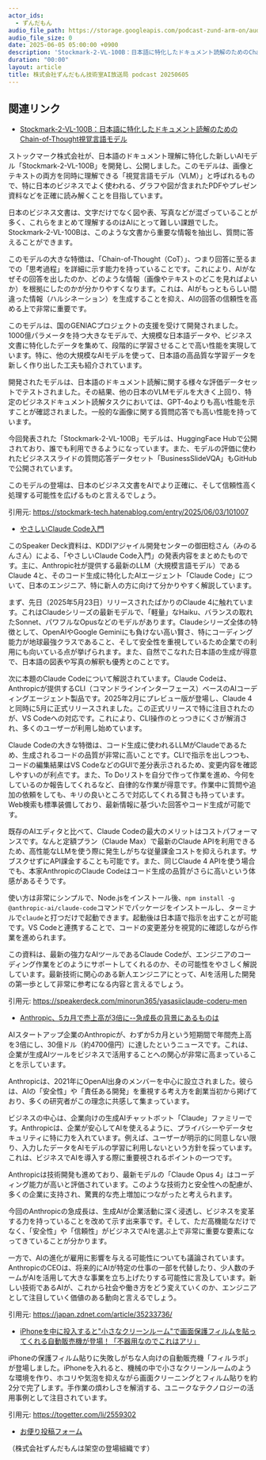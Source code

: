 ```yaml
---
actor_ids:
  - ずんだもん
audio_file_path: https://storage.googleapis.com/podcast-zund-arm-on/audio/株式会社ずんだもん技術室AI放送局_podcast_20250605.mp3
audio_file_size: 0
date: 2025-06-05 05:00:00 +0900
description: 'Stockmark-2-VL-100B：日本語に特化したドキュメント読解のためのChain-of-Thought視覚言語モデル、やさしいClaude Code入門、Anthropic、5カ月で売上高が3倍に--急成長の背景にあるものは、iPhoneを中に投入すると&quot;小さなクリーンルーム&quot;で画面保護フィルムを貼ってくれる自動販売機が登場！「不器用なのでこれはアリ」'
duration: "00:00"
layout: article
title: 株式会社ずんだもん技術室AI放送局 podcast 20250605
---
```


## 関連リンク


- [Stockmark-2-VL-100B：日本語に特化したドキュメント読解のためのChain-of-Thought視覚言語モデル](https://stockmark-tech.hatenablog.com/entry/2025/06/03/101007)  


ストックマーク株式会社が、日本語のドキュメント理解に特化した新しいAIモデル「Stockmark-2-VL-100B」を開発し、公開しました。このモデルは、画像とテキストの両方を同時に理解できる「視覚言語モデル（VLM）」と呼ばれるもので、特に日本のビジネスでよく使われる、グラフや図が含まれたPDFやプレゼン資料などを正確に読み解くことを目指しています。

日本のビジネス文書は、文字だけでなく図や表、写真などが混ざっていることが多く、これらをまとめて理解するのはAIにとって難しい課題でした。Stockmark-2-VL-100Bは、このような文書から重要な情報を抽出し、質問に答えることができます。

このモデルの大きな特徴は、「Chain-of-Thought（CoT）」、つまり回答に至るまでの「思考過程」を詳細に示す能力を持っていることです。これにより、AIがなぜその回答を出したのか、どのような情報（画像やテキストのどこを見ればよいか）を根拠にしたのかが分かりやすくなります。これは、AIがもっともらしい間違った情報（ハルシネーション）を生成することを抑え、AIの回答の信頼性を高める上で非常に重要です。

このモデルは、国のGENIACプロジェクトの支援を受けて開発されました。1000億パラメータを持つ大きなモデルで、大規模な日本語データや、ビジネス文書に特化したデータを集めて、段階的に学習させることで高い性能を実現しています。特に、他の大規模なAIモデルを使って、日本語の高品質な学習データを新しく作り出した工夫も紹介されています。

開発されたモデルは、日本語のドキュメント読解に関する様々な評価データセットでテストされました。その結果、他の日本のVLMモデルを大きく上回り、特定のビジネスドキュメント読解タスクにおいては、GPT-4oよりも高い性能を示すことが確認されました。一般的な画像に関する質問応答でも高い性能を持っています。

今回発表された「Stockmark-2-VL-100B」モデルは、HuggingFace Hubで公開されており、誰でも利用できるようになっています。また、モデルの評価に使われたビジネススライドの質問応答データセット「BusinessSlideVQA」もGitHubで公開されています。

このモデルの登場は、日本のビジネス文書をAIでより正確に、そして信頼性高く処理する可能性を広げるものと言えるでしょう。

引用元: https://stockmark-tech.hatenablog.com/entry/2025/06/03/101007


- [やさしいClaude Code入門](https://speakerdeck.com/minorun365/yasasiiclaude-coderu-men)  


このSpeaker Deck資料は、KDDIアジャイル開発センターの御田稔さん（みのるんさん）による、「やさしいClaude Code入門」の発表内容をまとめたものです。主に、Anthropic社が提供する最新のLLM（大規模言語モデル）であるClaude 4と、そのコード生成に特化したAIエージェント「Claude Code」について、日本のエンジニア、特に新人の方に向けて分かりやすく解説しています。

まず、先日（2025年5月23日）リリースされたばかりのClaude 4に触れています。これはClaudeシリーズの最新モデルで、「軽量」なHaiku、バランスの取れたSonnet、パワフルなOpusなどのモデルがあります。Claudeシリーズ全体の特徴として、OpenAIやGoogle Geminiにも負けない高い賢さ、特にコーディング能力が地球最強クラスであること、そして安全性を重視しているため企業での利用にも向いている点が挙げられます。また、自然でこなれた日本語の生成が得意で、日本語の図表や写真の解釈も優秀とのことです。

次に本題のClaude Codeについて解説されています。Claude Codeは、Anthropicが提供するCLI（コマンドラインインターフェース）ベースのAIコーディングエージェント製品です。2025年2月にプレビュー版が登場し、Claude 4と同時に5月に正式リリースされました。この正式リリースで特に注目されたのが、VS Codeへの対応です。これにより、CLI操作のとっつきにくさが解消され、多くのユーザーが利用し始めています。

Claude Codeの大きな特徴は、コード生成に使われるLLMがClaudeであるため、生成されるコードの品質が非常に高いことです。CLIで指示を出しつつも、コードの編集結果はVS CodeなどのGUIで差分表示されるため、変更内容を確認しやすいのが利点です。また、To Doリストを自分で作って作業を進め、今何をしているのか報告してくれるなど、自律的な作業が得意です。作業中に質問や追加の依頼をしても、キリの良いところで対応してくれる賢さも持っています。Web検索も標準装備しており、最新情報に基づいた回答やコード生成が可能です。

既存のAIエディタと比べて、Claude Codeの最大のメリットはコストパフォーマンスです。なんと定額プラン（Claude Max）で最新のClaude APIを利用できるため、高性能なLLMを使う際に発生しがちな従量課金コストを抑えられます。サブスクせずにAPI課金することも可能です。また、同じClaude 4 APIを使う場合でも、本家AnthropicのClaude Codeはコード生成の品質がさらに高いという体感があるそうです。

使い方は非常にシンプルで、Node.jsをインストール後、`npm install -g @anthropic-ai/claude-code`コマンドでパッケージをインストールし、ターミナルで`claude`と打つだけで起動できます。起動後は日本語で指示を出すことが可能です。VS Codeと連携することで、コードの変更差分を視覚的に確認しながら作業を進められます。

この資料は、最新の強力なAIツールであるClaude Codeが、エンジニアのコーディング作業をどのようにサポートしてくれるのか、その可能性をやさしく解説しています。最新技術に関心のある新人エンジニアにとって、AIを活用した開発の第一歩として非常に参考になる内容と言えるでしょう。

引用元: https://speakerdeck.com/minorun365/yasasiiclaude-coderu-men


- [Anthropic、5カ月で売上高が3倍に--急成長の背景にあるものは](https://japan.zdnet.com/article/35233736/)  


AIスタートアップ企業のAnthropicが、わずか5カ月という短期間で年間売上高を3倍にし、30億ドル（約4700億円）に達したというニュースです。これは、企業が生成AIツールをビジネスで活用することへの関心が非常に高まっていることを示しています。

Anthropicは、2021年にOpenAI出身のメンバーを中心に設立されました。彼らは、AIの「安全性」や「責任ある開発」を重視する考え方を創業当初から掲げており、多くの研究者がこの理念に共感して集まっています。

ビジネスの中心は、企業向けの生成AIチャットボット「Claude」ファミリーです。Anthropicは、企業が安心してAIを使えるように、プライバシーやデータセキュリティに特に力を入れています。例えば、ユーザーが明示的に同意しない限り、入力したデータをAIモデルの学習に利用しないという方針を採っています。これは、ビジネスでAIを導入する際に重要視されるポイントの一つです。

Anthropicは技術開発も進めており、最新モデルの「Claude Opus 4」はコーディング能力が高いと評価されています。このような技術力と安全性への配慮が、多くの企業に支持され、驚異的な売上増加につながったと考えられます。

今回のAnthropicの急成長は、生成AIが企業活動に深く浸透し、ビジネスを変革する力を持っていることを改めて示す出来事です。そして、ただ高機能なだけでなく、「安全性」や「信頼性」がビジネスでAIを選ぶ上で非常に重要な要素になってきていることが分かります。

一方で、AIの進化が雇用に影響を与える可能性についても議論されています。AnthropicのCEOは、将来的にAIが特定の仕事の一部を代替したり、少人数のチームがAIを活用して大きな事業を立ち上げたりする可能性に言及しています。新しい技術であるAIが、これから社会や働き方をどう変えていくのか、エンジニアとして注目していく価値のある動向と言えるでしょう。

引用元: https://japan.zdnet.com/article/35233736/


- [iPhoneを中に投入すると"小さなクリーンルーム"で画面保護フィルムを貼ってくれる自動販売機が登場！「不器用なのでこれはアリ」](https://togetter.com/li/2559302)  


iPhoneの保護フィルム貼りに失敗しがちな人向けの自動販売機「フィルラボ」が登場しました。iPhoneを入れると、機械の中で小さなクリーンルームのような環境を作り、ホコリや気泡を抑えながら画面クリーニングとフィルム貼りを約2分で完了します。手作業の煩わしさを解消する、ユニークなテクノロジーの活用事例として注目されています。

引用元: https://togetter.com/li/2559302



- [お便り投稿フォーム](https://forms.gle/ffg4JTfqdiqK62qf9)

（株式会社ずんだもんは架空の登場組織です）
